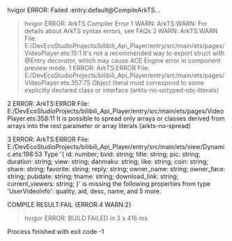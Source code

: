 hvigor ERROR: Failed :entry:default@CompileArkTS... 
> hvigor ERROR: ArkTS Compiler Error
1 WARN: ArkTS:WARN: For details about ArkTS syntax errors, see FAQs
2 WARN: ArkTS:WARN File: E:/DevEcoStudioProjects/bilibili_Api_Player/entry/src/main/ets/pages/VideoPlayer.ets:15:1
 It's not a recommended way to export struct with @Entry decorator, which may cause ACE Engine error in component preview mode.
1 ERROR: ArkTS:ERROR File: E:/DevEcoStudioProjects/bilibili_Api_Player/entry/src/main/ets/pages/VideoPlayer.ets:357:75
 Object literal must correspond to some explicitly declared class or interface (arkts-no-untyped-obj-literals)


2 ERROR: ArkTS:ERROR File: E:/DevEcoStudioProjects/bilibili_Api_Player/entry/src/main/ets/pages/VideoPlayer.ets:358:11
 It is possible to spread only arrays or classes derived from arrays into the rest parameter or array literals (arkts-no-spread)


3 ERROR: ArkTS:ERROR File: E:/DevEcoStudioProjects/bilibili_Api_Player/entry/src/main/ets/view/Dynamic.ets:198:53
 Type '{ id: number; bvid: string; title: string; pic: string; duration: string; view: string; danmaku: string; like: string; coin: string; share: string; favorite: string; reply: string; owner_name: string; owner_face: string; pubdate: string; tname: string; download_link: string; current_viewers: string; }' is missing the following properties from type 'UserVideoInfo': quality, aid, desc, name, and 5 more.


COMPILE RESULT:FAIL {ERROR:4 WARN:2}
> hvigor ERROR: BUILD FAILED in 3 s 416 ms 

Process finished with exit code -1
